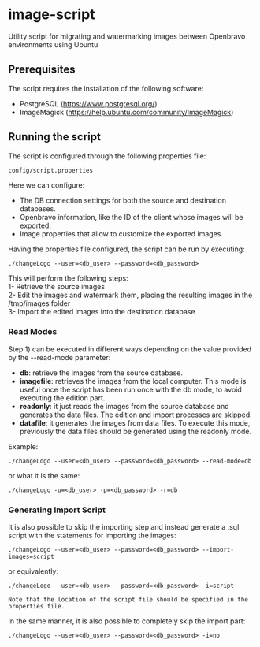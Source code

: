 # image-script
Utility script for migrating and watermarking images between Openbravo environments using Ubuntu

## Prerequisites
The script requires the installation of the following software:
- PostgreSQL (https://www.postgresql.org/)
- ImageMagick (https://help.ubuntu.com/community/ImageMagick)

## Running the script
The script is configured through the following properties file:
```
config/script.properties
```
Here we can configure:
- The DB connection settings for both the source and destination databases.
- Openbravo information, like the ID of the client whose images will be exported.
- Image properties that allow to customize the exported images.

Having the properties file configured, the script can be run by executing:
```
./changeLogo --user=<db_user> --password=<db_password>
```
This will perform the following steps:<br/>
1- Retrieve the source images<br/>
2- Edit the images and watermark them, placing the resulting images in the /tmp/images folder<br/>
3- Import the edited images into the destination database<br/>

### Read Modes

Step 1) can be executed in different ways depending on the value provided by the --read-mode parameter:

- <b>db</b>: retrieve the images from the source database.
- <b>imagefile</b>: retrieves the images from the local computer. This mode is useful once the script has been run once with the db mode, to avoid executing the edition part.
- <b>readonly</b>: it just reads the images from the source database and generates the data files. The edition and import processes are skipped.
- <b>datafile</b>: it generates the images from data files. To execute this mode, previously the data files should be generated using the readonly mode.

Example:

```
./changeLogo --user=<db_user> --password=<db_password> --read-mode=db
```
or what it is the same:
```
./changeLogo -u=<db_user> -p=<db_password> -r=db
```

### Generating Import Script

It is also possible to skip the importing step and instead generate a .sql script with the statements for importing the images:
```
./changeLogo --user=<db_user> --password=<db_password> --import-images=script
```
or equivalently:
```
./changeLogo --user=<db_user> --password=<db_password> -i=script

Note that the location of the script file should be specified in the properties file.

```
In the same manner, it is also possible to completely skip the import part:
```
./changeLogo --user=<db_user> --password=<db_password> -i=no
```

